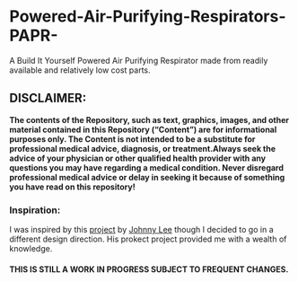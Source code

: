 # Powered-Air-Purifying-Respirators-PAPR-
A Build It Yourself Powered Air Purifying Respirator made from readily available and relatively low cost parts.


## DISCLAIMER: 
<B>The contents of the Repository, such as text, graphics, images, and other material contained in this Repository (“Content”) are for 
informational purposes only. The Content is not intended to be a substitute for professional medical advice, diagnosis, or 
treatment.Always seek the advice of your physician or other qualified health provider with any questions you may have regarding a  medical  condition. Never disregard professional medical advice or delay in seeking it because of something you have read on this repository!</B> 

### Inspiration: 
I was inspired by this [project](https://github.com/jcl5m1/ventilator/wiki/Build-a-Low-Cost-PAPR)  by [Johnny Lee](https://github.com/jcl5m1) though I decided to go in a different design direction. His prokect project provided me with a wealth of knowledge. 


#### THIS IS STILL A WORK IN PROGRESS SUBJECT TO FREQUENT CHANGES.
